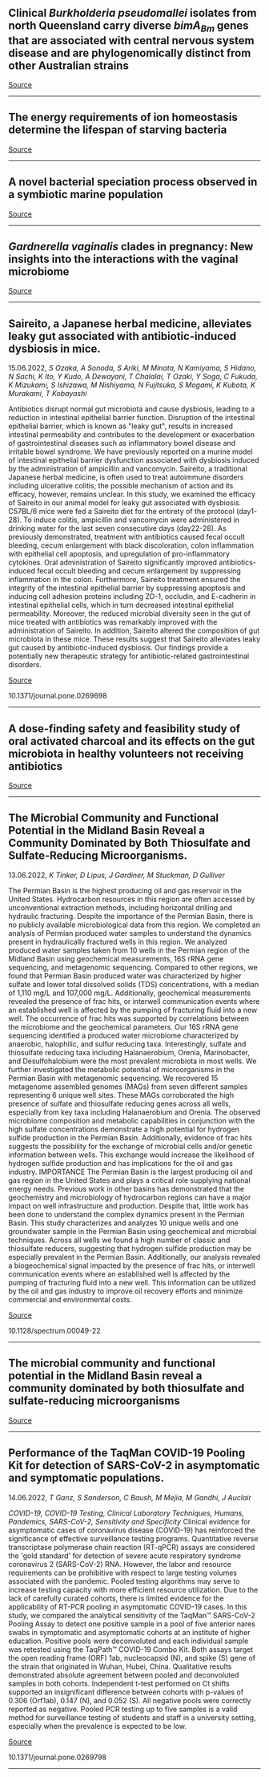 ## Clinical <em>Burkholderia pseudomallei</em> isolates from north Queensland carry diverse <em>bimA<sub>Bm</sub></em> genes that are associated with central nervous system disease and are phylogenomically distinct from other Australian strains

[Source](https://journals.plos.org/plosntds/article/comments?id=10.1371/journal.pntd.0009482)

---

## The energy requirements of ion homeostasis determine the lifespan of starving bacteria 

[Source](https://www.biorxiv.org/content/10.1101/2021.11.22.469587v2.abstract?%3Fcollection=)

---

## A novel bacterial speciation process observed in a symbiotic marine population

[Source](https://www.biorxiv.org/content/10.1101/2022.06.15.496264v1.abstract?%3Fcollection=)

---

## <em>Gardnerella vaginalis</em> clades in pregnancy: New insights into the interactions with the vaginal microbiome

[Source](https://journals.plos.org/plosone/article?id=10.1371/journal.pone.0269590)

---

## Saireito, a Japanese herbal medicine, alleviates leaky gut associated with antibiotic-induced dysbiosis in mice.
 15.06.2022, _S Ozaka, A Sonoda, S Ariki, M Minata, N Kamiyama, S Hidano, N Sachi, K Ito, Y Kudo, A Dewayani, T Chalalai, T Ozaki, Y Soga, C Fukuda, K Mizukami, S Ishizawa, M Nishiyama, N Fujitsuka, S Mogami, K Kubota, K Murakami, T Kobayashi_


Antibiotics disrupt normal gut microbiota and cause dysbiosis, leading to a reduction in intestinal epithelial barrier function. Disruption of the intestinal epithelial barrier, which is known as "leaky gut", results in increased intestinal permeability and contributes to the development or exacerbation of gastrointestinal diseases such as inflammatory bowel disease and irritable bowel syndrome. We have previously reported on a murine model of intestinal epithelial barrier dysfunction associated with dysbiosis induced by the administration of ampicillin and vancomycin. Saireito, a traditional Japanese herbal medicine, is often used to treat autoimmune disorders including ulcerative colitis; the possible mechanism of action and its efficacy, however, remains unclear. In this study, we examined the efficacy of Saireito in our animal model for leaky gut associated with dysbiosis. C57BL/6 mice were fed a Saireito diet for the entirety of the protocol (day1-28). To induce colitis, ampicillin and vancomycin were administered in drinking water for the last seven consecutive days (day22-28). As previously demonstrated, treatment with antibiotics caused fecal occult bleeding, cecum enlargement with black discoloration, colon inflammation with epithelial cell apoptosis, and upregulation of pro-inflammatory cytokines. Oral administration of Saireito significantly improved antibiotics-induced fecal occult bleeding and cecum enlargement by suppressing inflammation in the colon. Furthermore, Saireito treatment ensured the integrity of the intestinal epithelial barrier by suppressing apoptosis and inducing cell adhesion proteins including ZO-1, occludin, and E-cadherin in intestinal epithelial cells, which in turn decreased intestinal epithelial permeability. Moreover, the reduced microbial diversity seen in the gut of mice treated with antibiotics was remarkably improved with the administration of Saireito. In addition, Saireito altered the composition of gut microbiota in these mice. These results suggest that Saireito alleviates leaky gut caused by antibiotic-induced dysbiosis. Our findings provide a potentially new therapeutic strategy for antibiotic-related gastrointestinal disorders.

[Source](https://journals.plos.org/plosone/article?id=10.1371/journal.pone.0269698)

10.1371/journal.pone.0269698

---

## A dose-finding safety and feasibility study of oral activated charcoal and its effects on the gut microbiota in healthy volunteers not receiving antibiotics

[Source](https://journals.plos.org/plosone/article?id=10.1371/journal.pone.0269986)

---

## The Microbial Community and Functional Potential in the Midland Basin Reveal a Community Dominated by Both Thiosulfate and Sulfate-Reducing Microorganisms.
 13.06.2022, _K Tinker, D Lipus, J Gardiner, M Stuckman, D Gulliver_


The Permian Basin is the highest producing oil and gas reservoir in the United States. Hydrocarbon resources in this region are often accessed by unconventional extraction methods, including horizontal drilling and hydraulic fracturing. Despite the importance of the Permian Basin, there is no publicly available microbiological data from this region. We completed an analysis of Permian produced water samples to understand the dynamics present in hydraulically fractured wells in this region. We analyzed produced water samples taken from 10 wells in the Permian region of the Midland Basin using geochemical measurements, 16S rRNA gene sequencing, and metagenomic sequencing. Compared to other regions, we found that Permian Basin produced water was characterized by higher sulfate and lower total dissolved solids (TDS) concentrations, with a median of 1,110 mg/L and 107,000 mg/L. Additionally, geochemical measurements revealed the presence of frac hits, or interwell communication events where an established well is affected by the pumping of fracturing fluid into a new well. The occurrence of frac hits was supported by correlations between the microbiome and the geochemical parameters. Our 16S rRNA gene sequencing identified a produced water microbiome characterized by anaerobic, halophilic, and sulfur reducing taxa. Interestingly, sulfate and thiosulfate reducing taxa including Halanaerobium, Orenia, Marinobacter, and Desulfohalobium were the most prevalent microbiota in most wells. We further investigated the metabolic potential of microorganisms in the Permian Basin with metagenomic sequencing. We recovered 15 metagenome assembled genomes (MAGs) from seven different samples representing 6 unique well sites. These MAGs corroborated the high presence of sulfate and thiosulfate reducing genes across all wells, especially from key taxa including Halanaerobium and Orenia. The observed microbiome composition and metabolic capabilities in conjunction with the high sulfate concentrations demonstrate a high potential for hydrogen sulfide production in the Permian Basin. Additionally, evidence of frac hits suggests the possibility for the exchange of microbial cells and/or genetic information between wells. This exchange would increase the likelihood of hydrogen sulfide production and has implications for the oil and gas industry. IMPORTANCE The Permian Basin is the largest producing oil and gas region in the United States and plays a critical role supplying national energy needs. Previous work in other basins has demonstrated that the geochemistry and microbiology of hydrocarbon regions can have a major impact on well infrastructure and production. Despite that, little work has been done to understand the complex dynamics present in the Permian Basin. This study characterizes and analyzes 10 unique wells and one groundwater sample in the Permian Basin using geochemical and microbial techniques. Across all wells we found a high number of classic and thiosulfate reducers, suggesting that hydrogen sulfide production may be especially prevalent in the Permian Basin. Additionally, our analysis revealed a biogeochemical signal impacted by the presence of frac hits, or interwell communication events where an established well is affected by the pumping of fracturing fluid into a new well. This information can be utilized by the oil and gas industry to improve oil recovery efforts and minimize commercial and environmental costs.

[Source](https://journals.asm.org/doi/10.1128/spectrum.00049-22)

10.1128/spectrum.00049-22

---

## The microbial community and functional potential in the Midland Basin reveal a community dominated by both thiosulfate and sulfate-reducing microorganisms

[Source](https://journals.asm.org/doi/10.1128/spectrum.00049-22)

---

## Performance of the TaqMan COVID-19 Pooling Kit for detection of SARS-CoV-2 in asymptomatic and symptomatic populations.
 14.06.2022, _T Ganz, S Sanderson, C Baush, M Mejia, M Gandhi, J Auclair_


_COVID-19, COVID-19 Testing, Clinical Laboratory Techniques, Humans, Pandemics, SARS-CoV-2, Sensitivity and Specificity_
Clinical evidence for asymptomatic cases of coronavirus disease (COVID-19) has reinforced the significance of effective surveillance testing programs. Quantitative reverse transcriptase polymerase chain reaction (RT-qPCR) assays are considered the 'gold standard' for detection of severe acute respiratory syndrome coronavirus 2 (SARS-CoV-2) RNA. However, the labor and resource requirements can be prohibitive with respect to large testing volumes associated with the pandemic. Pooled testing algorithms may serve to increase testing capacity with more efficient resource utilization. Due to the lack of carefully curated cohorts, there is limited evidence for the applicability of RT-PCR pooling in asymptomatic COVID-19 cases. In this study, we compared the analytical sensitivity of the TaqMan™ SARS-CoV-2 Pooling Assay to detect one positive sample in a pool of five anterior nares swabs in symptomatic and asymptomatic cohorts at an institute of higher education. Positive pools were deconvoluted and each individual sample was retested using the TaqPath™ COVID-19 Combo Kit. Both assays target the open reading frame (ORF) 1ab, nucleocapsid (N), and spike (S) gene of the strain that originated in Wuhan, Hubei, China. Qualitative results demonstrated absolute agreement between pooled and deconvoluted samples in both cohorts. Independent t-test performed on Ct shifts supported an insignificant difference between cohorts with p-values of 0.306 (Orf1ab), 0.147 (N), and 0.052 (S). All negative pools were correctly reported as negative. Pooled PCR testing up to five samples is a valid method for surveillance testing of students and staff in a university setting, especially when the prevalence is expected to be low.

[Source](https://journals.plos.org/plosone/article?id=10.1371/journal.pone.0269798)

10.1371/journal.pone.0269798

---

